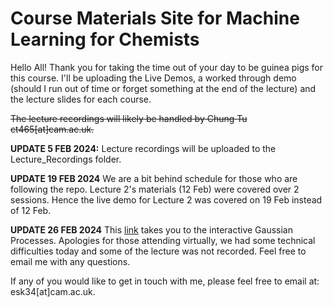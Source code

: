 # Course Materials Site for Machine Learning for Chemists
Hello All!  Thank you for taking the time out of your day to be guinea pigs for this course. I'll be uploading the Live Demos, a worked through demo (should I run out of time or forget something at the end of the lecture) and the lecture slides for each course.

~~The lecture recordings will likely be handled by Chung Tu ct465[at]cam.ac.uk.~~

**UPDATE 5 FEB 2024:** Lecture recordings will be uploaded to the Lecture_Recordings folder.

**UPDATE 19 FEB 2024** We are a bit behind schedule for those who are following the repo. Lecture 2's materials (12 Feb) were covered over 2 sessions. Hence the live demo for Lecture 2 was covered on 19 Feb instead of 12 Feb.

**UPDATE 26 FEB 2024** This [link](https://distill.pub/2019/visual-exploration-gaussian-processes/) takes you to the interactive Gaussian Processes. Apologies for those attending virtually, we had some technical difficulties today and some of the lecture was not recorded. Feel free to email me with any questions.

If any of you would like to get in touch with me, please feel free to email at: esk34[at]cam.ac.uk.


